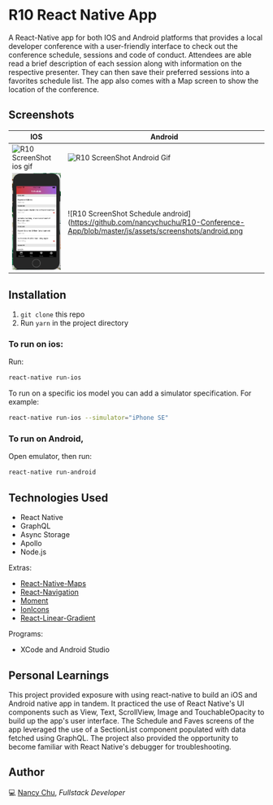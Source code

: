 # R10 React Native App

A React-Native app for both IOS and Android platforms that provides a local developer conference with a user-friendly interface to check out the conference schedule, sessions and code of conduct. Attendees are able read a brief description of each session along with information on the respective presenter. They can then save their preferred sessions into a favorites schedule list. The app also comes with a Map screen to show the location of the conference.

## Screenshots

| IOS                                                                                                                                  | Android                                                                                                                            |
| ------------------------------------------------------------------------------------------------------------------------------------ | ---------------------------------------------------------------------------------------------------------------------------------- |
| ![R10 ScreenShot ios gif](https://github.com/nancychuchu/R10-Conference-App/blob/master/js/assets/screenshots/ios.gif)               | ![R10 ScreenShot Android Gif](https://github.com/nancychuchu/R10-Conference-App/blob/master/js/assets/screenshots/Android2.gif)    |
| ![R10 ScreenShot Schedule ios](https://github.com/nancychuchu/R10-Conference-App/blob/master/js/assets/screenshots/SchedulePage.png) | ![R10 ScreenShot Schedule android](https://github.com/nancychuchu/R10-Conference-App/blob/master/js/assets/screenshots/android.png |

## Installation

1. `git clone` this repo
2. Run `yarn` in the project directory

### To run on ios:

Run:

```bash
react-native run-ios
```

To run on a specific ios model you can add a simulator specification.
For example:

```bash
react-native run-ios --simulator="iPhone SE"
```

### To run on Android,

Open emulator, then run:

```bash
react-native run-android
```

## Technologies Used

- React Native
- GraphQL
- Async Storage
- Apollo
- Node.js

Extras:

- [React-Native-Maps](https://github.com/react-native-community/react-native-maps)
- [React-Navigation](https://reactnavigation.org/)
- [Moment](https://momentjs.com/)
- [IonIcons](https://ionicons.com/)
- [React-Linear-Gradient](https://github.com/react-native-community/react-native-linear-gradient)

Programs:

- XCode and Android Studio

## Personal Learnings

This project provided exposure with using react-native to build an iOS and Android native app in tandem. It practiced the use of React Native's UI components such as View, Text, ScrollView, Image and TouchableOpacity to build up the app's user interface. The Schedule and Faves screens of the app leveraged the use of a SectionList component populated with data fetched using GraphQL. The project also provided the opportunity to become familiar with React Native's debugger for troubleshooting.

## Author

💻 [Nancy Chu](https://www.linkedin.com/in/nancychuchu),
_Fullstack Developer_
